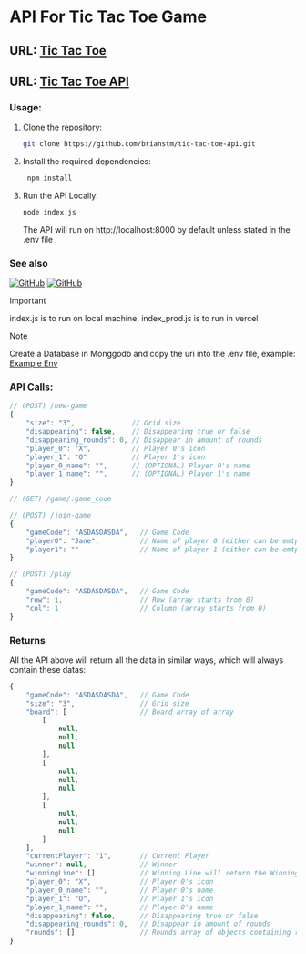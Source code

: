 # API For Tic Tac Toe Game

## URL: [Tic Tac Toe](https://tttweb.vercel.app)

## URL: [Tic Tac Toe API](https://tttapi.vercel.app)

### Usage:

1. Clone the repository:

   ```bash
   git clone https://github.com/brianstm/tic-tac-toe-api.git
   ```

2. Install the required dependencies:

   ```bash
    npm install
   ```

3. Run the API Locally:
   ```bash
   node index.js
   ```
   The API will run on http://localhost:8000 by default unless stated in the .env file

### See also

[![GitHub](https://img.shields.io/badge/GitHub-Tic%20Tac%20Toe%20-181717.svg?logo=github)](https://github.com/brianstm/tic-tac-toe.git)
[![GitHub](https://img.shields.io/badge/GitHub-Tic%20Tac%20Toe%20API-181717.svg?logo=github)](https://github.com/brianstm/tic-tac-toe-api.git)

> [!IMPORTANT]
> index.js is to run on local machine, index_prod.js is to run in vercel

> [!NOTE]
> Create a Database in Monggodb and copy the uri into the .env file, example: [Example Env](.env.example)

### API Calls:

```js
// (POST) /new-game
{
    "size": "3",              // Grid size
    "disappearing": false,    // Disappearing true or false
    "disappearing_rounds": 0, // Disappear in amount of rounds
    "player_0": "X",          // Player 0's icon
    "player_1": "O"           // Player 1's icon
    "player_0_name": "",      // (OPTIONAL) Player 0's name
    "player_1_name": "",      // (OPTIONAL) Player 1's name
}
```

```js
// (GET) /game/:game_code
```

```js
// (POST) /join-game
{
    "gameCode": "ASDASDASDA",   // Game Code
    "player0": "Jane",          // Name of player 0 (either can be emtpy)
    "player1": ""               // Name of player 1 (either can be emtpy)
}
```

```js
// (POST) /play
{
    "gameCode": "ASDASDASDA",   // Game Code
    "row": 1,                   // Row (array starts from 0)
    "col": 1                    // Column (array starts from 0)
}
```

### Returns

All the API above will return all the data in similar ways, which will always contain these datas:

```js
{
    "gameCode": "ASDASDASDA",   // Game Code
    "size": "3",                // Grid size
    "board": [                  // Board array of array
        [
            null,
            null,
            null
        ],
        [
            null,
            null,
            null
        ],
        [
            null,
            null,
            null
        ]
    ],
    "currentPlayer": "1",       // Current Player
    "winner": null,             // Winner
    "winningLine": [],          // Winning Line will return the Winning Line of row and col
    "player_0": "X",            // Player 0's icon
    "player_0_name": "",        // Player 0's name
    "player_1": "O",            // Player 1's icon
    "player_1_name": "",        // Player 0's name
    "disappearing": false,      // Disappearing true or false
    "disappearing_rounds": 0,   // Disappear in amount of rounds
    "rounds": []                // Rounds array of objects containing row, col and player
}
```
